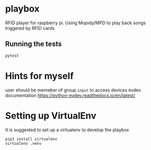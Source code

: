 # playbox
RFID player for raspberry pi. Using Mopidy/MPD to play back songs triggered by RFID cards


## Running the tests

```bash
pytest
```

# Hints for myself
user should be memeber of group `input` to access devices
evdev documentation
https://python-evdev.readthedocs.io/en/latest/

# Setting up VirtualEnv

It is suggested to set up a virtualenv to develop the playbox

```bash
pip3 install virtualenv
virtualenv .venv
```